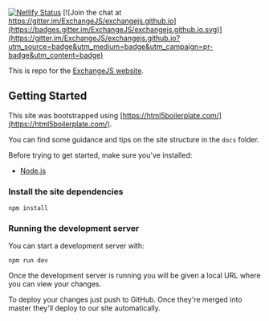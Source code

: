  [![Netlify Status](https://api.netlify.com/api/v1/badges/77681fd0-43a7-4eeb-8085-e01a57260642/deploy-status)](https://app.netlify.com/sites/exchangejs/deploys) [![Join the chat at https://gitter.im/ExchangeJS/exchangejs.github.io](https://badges.gitter.im/ExchangeJS/exchangejs.github.io.svg)](https://gitter.im/ExchangeJS/exchangejs.github.io?utm_source=badge&utm_medium=badge&utm_campaign=pr-badge&utm_content=badge)

This is repo for the [ExchangeJS website](http://www.exchangejs.com).

## Getting Started

This site was bootstrapped using [https://html5boilerplate.com/](https://html5boilerplate.com/).

You can find some guidance and tips on the site structure in the `docs` folder.

Before trying to get started, make sure you've installed:

 * [Node.js](https://nodejs.org/en/download/)

### Install the site dependencies

    npm install

 ### Running the development server

 You can start a development server with:

    npm run dev

Once the development server is running you will be given a local URL where you can view your changes.

To deploy your changes just push to GitHub. Once they're merged into master
they'll deploy to our site automatically.
